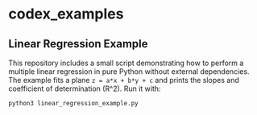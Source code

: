 # codex_examples

## Linear Regression Example

This repository includes a small script demonstrating how to perform a
multiple linear regression in pure Python without external dependencies.
The example fits a plane ``z = a*x + b*y + c`` and prints the slopes and
coefficient of determination (R^2).
Run it with:


```bash
python3 linear_regression_example.py
```
